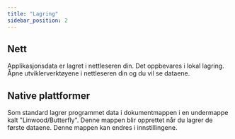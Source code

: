 ```yaml
---
title: "Lagring"
sidebar_position: 2
---
```


## Nett

Applikasjonsdata er lagret i nettleseren din. Det oppbevares i lokal lagring. Åpne utviklerverktøyene i nettleseren din og du vil se dataene.

## Native plattformer

Som standard lagrer programmet data i dokumentmappen i en undermappe kalt "Linwood/Butterfly". Denne mappen blir opprettet når du lagrer de første dataene. Denne mappen kan endres i innstillingene.
